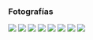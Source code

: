 
### Fotografías

<a href="fotos-guillermo/22.jpg"><img class="contenido-imagen" src="fotos-guillermo/22-previa.jpg"></a>
<a href="fotos-guillermo/77.jpg"><img class="contenido-imagen" src="fotos-guillermo/77-previa.jpg"></a>
<a href="fotos-susana/02.jpg"><img class="contenido-imagen" src="fotos-susana/02-previa.jpg"></a>
<a href="fotos-susana/03.jpg"><img class="contenido-imagen" src="fotos-susana/03-previa.jpg"></a>
<a href="fotos-susana/04.jpg"><img class="contenido-imagen" src="fotos-susana/04-previa.jpg"></a>
<a href="fotos-susana/05.jpg"><img class="contenido-imagen" src="fotos-susana/05-previa.jpg"></a>
<a href="fotos-susana/06.jpg"><img class="contenido-imagen" src="fotos-susana/06-previa.jpg"></a>
<a href="fotos-susana/08.jpg"><img class="contenido-imagen" src="fotos-susana/08-previa.jpg"></a>
